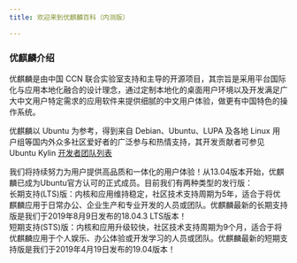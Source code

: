 ```yaml
---
title: 欢迎来到优麒麟百科（内测版）

---
```



### 优麒麟介绍
优麒麟是由中国 CCN 联合实验室支持和主导的开源项目，其宗旨是采用平台国际化与应用本地化融合的设计理念，通过定制本地化的桌面用户环境以及开发满足广大中文用户特定需求的应用软件来提供细腻的中文用户体验，做更有中国特色的操作系统。

优麒麟以 Ubuntu 为参考，得到来自 Debian、Ubuntu、LUPA 及各地 Linux 用户组等国内外众多社区爱好者的广泛参与和热情支持，其开发贡献者可参见 Ubuntu Kylin [开发者团队列表](https://launchpad.net/%7Eubuntukylin-members/+members?active_batch=75&active_direction=backwards&active_memo=75)

我们将持续努力为用户提供高品质和一体化的用户体验！从13.04版本开始，优麒麟已成为Ubuntu官方认可的正式成员。目前我们有两种类型的发行版：  
  长期支持(LTS)版：内核和应用维持稳定，社区技术支持周期为5年，适合于将优麒麟应用于日常办公、企业生产和专业开发的人员或团队。优麒麟最新的长期支持版是我们于2019年8月9日发布的18.04.3 LTS版本！  
  短期支持(STS)版：内核和应用升级较快，社区技术支持周期为9个月，适合于将优麒麟应用于个人娱乐、办公体验或开发学习的人员或团队。优麒麟最新的短期支持版是我们于2019年4月19日发布的19.04版本！ 
